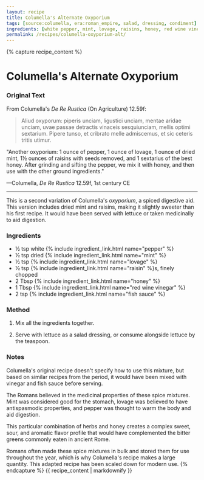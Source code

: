 ```yaml
---
layout: recipe
title: Columella's Alternate Oxyporium
tags: [source:columella, era:roman_empire, salad, dressing, condiment]
ingredients: [white pepper, mint, lovage, raisins, honey, red wine vinegar, fish sauce]
permalink: /recipes/columella-oxyporium-alt/
---
```


{% capture recipe_content %}
# Columella's Alternate Oxyporium

### Original Text
From Columella's *De Re Rustica* (On Agriculture) 12.59f:

> Aliud oxyporum: piperis unciam, ligustici unciam, mentae aridae unciam, uvae passae detractis vinaceis sesquiunciam, mellis optimi sextarium. Pipere tunso, et cribrato melle admiscemus, et sic ceteris tritis utimur.

"Another oxyporium: 1 ounce of pepper, 1 ounce of lovage, 1 ounce of dried mint, 1½ ounces of raisins with seeds removed, and 1 sextarius of the best honey. After grinding and sifting the pepper, we mix it with honey, and then use with the other ground ingredients."

—Columella, *De Re Rustica* 12.59f, 1st century CE

___

This is a second variation of Columella's *oxyporium*, a spiced digestive aid. This version includes dried mint and raisins, making it slightly sweeter than his first recipe. It would have been served with lettuce or taken medicinally to aid digestion.

### Ingredients
- ½ tsp white {% include ingredient_link.html name="pepper" %}  
- ½ tsp dried {% include ingredient_link.html name="mint" %}  
- ½ tsp {% include ingredient_link.html name="lovage" %}  
- ½ tsp {% include ingredient_link.html name="raisin" %}s, finely chopped  
- 2 Tbsp {% include ingredient_link.html name="honey" %}  
- 1 Tbsp {% include ingredient_link.html name="red wine vinegar" %}  
- 2 tsp {% include ingredient_link.html name="fish sauce" %}

### Method
1. Mix all the ingredients together.

2. Serve with lettuce as a salad dressing, or consume alongside lettuce by the teaspoon.

### Notes
Columella's original recipe doesn't specify how to use this mixture, but based on similar recipes from the period, it would have been mixed with vinegar and fish sauce before serving.

The Romans believed in the medicinal properties of these spice mixtures. Mint was considered good for the stomach, lovage was believed to have antispasmodic properties, and pepper was thought to warm the body and aid digestion.

This particular combination of herbs and honey creates a complex sweet, sour, and aromatic flavor profile that would have complemented the bitter greens commonly eaten in ancient Rome.

Romans often made these spice mixtures in bulk and stored them for use throughout the year, which is why Columella's recipe makes a large quantity. This adapted recipe has been scaled down for modern use.
{% endcapture %}
{{ recipe_content | markdownify }}